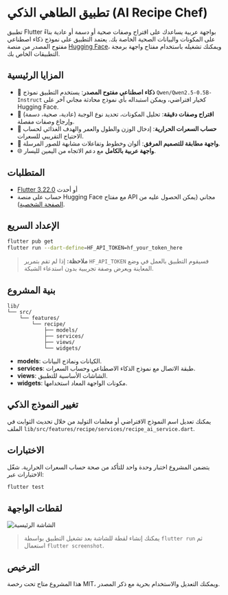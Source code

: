 # تطبيق الطاهي الذكي (AI Recipe Chef)

تطبيق Flutter بواجهة عربية يساعدك على اقتراح وصفات صحية أو دسمة أو عادية بناءً على المكونات والبيانات الصحية الخاصة بك. يعتمد التطبيق على نموذج ذكاء اصطناعي مفتوح المصدر من منصة [Hugging Face](https://huggingface.co/models)، ويمكنك تشغيله باستخدام مفتاح واجهة برمجة التطبيقات الخاص بك.

## المزايا الرئيسية

- 🧠 **ذكاء اصطناعي مفتوح المصدر**: يستخدم التطبيق نموذج `Qwen/Qwen2.5-0.5B-Instruct` كخيار افتراضي، ويمكن استبداله بأي نموذج محادثة مجاني آخر على Hugging Face.
- 🍲 **اقتراح وصفات دقيقة**: تحليل المكونات، تحديد نوع الوجبة (عادية، صحية، دسمة) وإرجاع وصفات مفصلة.
- 🏃 **حساب السعرات الحرارية**: إدخال الوزن والطول والعمر والهدف الغذائي لحساب الاحتياج التقريبي للسعرات.
- 🎨 **واجهة مطابقة للتصميم المرفق**: ألوان وخطوط وتفاعلات مشابهة للصور المرسلة.
- 🌐 **واجهة عربية بالكامل** مع دعم الاتجاه من اليمين لليسار.

## المتطلبات

- [Flutter 3.22.0](https://docs.flutter.dev/get-started/install) أو أحدث
- حساب على منصة Hugging Face مع مفتاح API مجاني (يمكن الحصول عليه من [الصفحة الشخصية](https://huggingface.co/settings/tokens)).

## الإعداد السريع

```bash
flutter pub get
flutter run --dart-define=HF_API_TOKEN=hf_your_token_here
```

> **ملاحظة:** إذا لم تقم بتمرير `HF_API_TOKEN` فسيقوم التطبيق بالعمل في وضع المعاينة ويعرض وصفة تجريبية بدون استدعاء الشبكة.

## بنية المشروع

```
lib/
└── src/
    └── features/
        └── recipe/
            ├── models/
            ├── services/
            ├── views/
            └── widgets/
```

- **models**: الكيانات ونماذج البيانات.
- **services**: طبقة الاتصال مع نموذج الذكاء الاصطناعي وحساب السعرات.
- **views**: الشاشات الأساسية للتطبيق.
- **widgets**: مكونات الواجهة المعاد استخدامها.

## تغيير النموذج الذكي

يمكنك تعديل اسم النموذج الافتراضي أو معلمات التوليد من خلال تحديث الثوابت في الملف `lib/src/features/recipe/services/recipe_ai_service.dart`.

## الاختبارات

يتضمن المشروع اختبار وحدة واحد للتأكد من صحة حساب السعرات الحرارية. شغّل الاختبارات عبر:

```bash
flutter test
```

## لقطات الواجهة

![الشاشة الرئيسية](screen_main.png)

> يمكنك إنشاء لقطة للشاشة بعد تشغيل التطبيق بواسطة `flutter run` ثم استعمال `flutter screenshot`.

## الترخيص

هذا المشروع متاح تحت رخصة MIT، ويمكنك التعديل والاستخدام بحرية مع ذكر المصدر.
